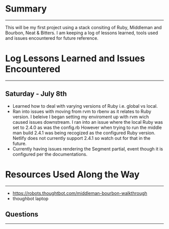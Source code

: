 # Summary
---
This will be my first project using a stack consiting of Ruby, Middleman and Bourbon, Neat & Bitters.
I am keeping a log of lessons learned, tools used and issues encountered for future reference.


# Log Lessons Learned and Issues Encountered
---

## Saturday - July 8th
* Learned how to deal with varying versions of Ruby i.e. global vs local.
* Ran into issues with moving from rvm to rbenv as it relates to Ruby version.
  I beleive I began setting my enviroment up with rvm wich caused issues downstream.
  I ran into an issue where the local Ruby was set to 2.4.0 as was the config.rb
  However when trying to run the middle man build 2.4.1 was being recogized as the configured Ruby version.
  Netlify does not currently support 2.4.1 so watch out for that in the future.
* Currently having issues rendering the Segment partial, event though it is configured per the documentations.


# Resources Used Along the Way
---
* https://robots.thoughtbot.com/middleman-bourbon-walkthrough
* thoughbot laptop




## Questions
---
